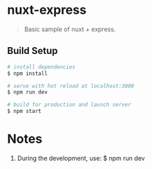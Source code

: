 # nuxt-express

> Basic sample of nuxt + express.

## Build Setup

``` bash
# install dependencies
$ npm install

# serve with hot reload at localhost:3000
$ npm run dev

# build for production and launch server
$ npm start
```

# Notes

1. During the development, use: $ npm run dev
